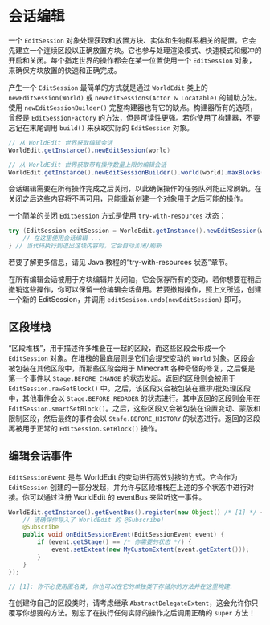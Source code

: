 # 会话编辑

一个 `EditSession` 对象处理获取和放置方块、实体和生物群系相关的配置。它会先建立一个连续区段以正确放置方块。它也参与处理渲染模式、快速模式和缓冲的开启和关闭。每个指定世界的操作都会在某一位置使用一个 `EditSession` 对象，来确保方块放置的快速和正确完成。

产生一个 `EditSession` 最简单的方式就是通过 `WorldEdit` 类上的 `newEditSession(World)` 或 `newEditSessions(Actor & Locatable)` 的辅助方法。使用 `newEditSessionBuilder()` 完整构建器也有它的缺点。构建器所有的选项，曾经是 `EditSessionFactory` 的方法，但是可读性更强。若你使用了构建器，不要忘记在末尾调用 `build()` 来获取实际的 `EditSession` 对象。

```Java
// 从 WorldEdit 世界获取编辑会话
WorldEdit.getInstance().newEditSession(world)

// 从 WorldEdit 世界获取带有操作数量上限的编辑会话
WorldEdit.getInstance().newEditSessionBuilder().world(world).maxBlocks(1000).build()
```

会话编辑需要在所有操作完成之后关闭，以此确保操作的任务队列能正常刷新。在关闭之后这些内容将不再可用，只能重新创建一个对象用于之后可能的操作。

一个简单的关闭 `EditSession` 方式是使用 `try-with-resources` 状态：
```Java
try (EditSession editSession = WorldEdit.getInstance().newEditSession(world)) {
    // 在这里使用会话编辑 ...
} // 当代码执行到退出这块内容时，它会自动关闭/刷新
```

若要了解更多信息，请见 Java 教程的“try-with-resources 状态”章节。

在所有编辑会话被用于方块编辑并关闭轴，它会保存所有的变动。若你想要在稍后撤销这些操作，你可以保留一份编辑会话备用。若要撤销操作，照上文所述，创建一个新的 EditSession，并调用 `editSesison.undo(newEditSession)` 即可。

## 区段堆栈

“区段堆栈”，用于描述许多堆叠在一起的区段，而这些区段会形成一个 `EditSession` 对象。在堆栈的最底层则是它们会提交变动的 `World` 对象。区段会被包装在其他区段中，而那些区段会用于 Minecraft 各种奇怪的修复，之后便是第一个事件以 `Stage.BEFORE_CHANGE` 的状态发起。返回的区段则会被用于 `EditSession.rawSetBlock()` 中。之后，该区段又会被包装在重排/批处理区段中，其他事件会以 `Stage.BEFORE_REORDER` 的状态进行。其中返回的区段则会用在 `EditSession.smartSetBlock()`。之后，这些区段又会被包装在设置变动、蒙版和限制区段，然后最终的事件会以 `Stafe.BEFORE_HISTORY` 的状态进行。返回的区段再被用于正常的 `EditSession.setBlock()` 操作。

## 编辑会话事件

`EditSessionEvent` 是与 WorldEdit 的变动进行高效对接的方式。它会作为 `EditSession` 创建的一部分发起，并允许与区段堆栈在上述的多个状态中进行对接。你可以通过注册 WorldEdit 的 eventBus 来监听这一事件。

```Java
WorldEdit.getInstance().getEventBus().register(new Object() /* [1] */ {
    // 请确保你导入了 WorldEdit 的 @Subscribe!
    @Subscribe
    public void onEditSessionEvent(EditSessionEvent event) {
        if (event.getStage() == /* 你需要的状态 */) {
            event.setExtent(new MyCustomExtent(event.getExtent()));
        }
    }
});

// [1]: 你不必使用匿名类, 你也可以在它的单独类下存储你的方法并在这里构建.
```

在创建你自己的区段类时，请考虑继承 `AbstractDelegateExtent`，这会允许你只覆写你想要的方法。别忘了在执行任何实际的操作之后调用正确的 `super` 方法！